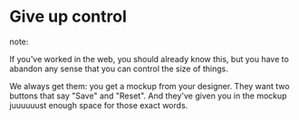 #  Give up control

note:

If you've worked in the web, you should already know this, but you have to abandon any sense that you can control the size of things.

We always get them: you get a mockup from your designer. They want two buttons that say "Save" and "Reset". And they've given you in the mockup juuuuuust enough space for those exact words.
